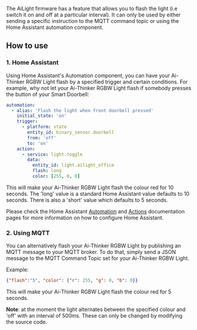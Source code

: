 The AiLight firmware has a feature that allows you to flash the light (i.e switch it on and off at a particular interval). It can only be used by either sending a specific instruction to the MQTT command topic or using the Home Assistant automation component.

## How to use

### 1. Home Assistant
Using Home Assistant's Automation component, you can have your Ai-Thinker RGBW Light flash by a specified trigger and certain conditions. For example, why not let your Ai-Thinker RGBW Light flash if somebody presses the button of your Smart Doorbell:

``` YAML
automation:
  - alias: 'Flash the light when front doorbell pressed'
    initial_state: 'on'
    trigger:
      - platform: state
        entity_id: binary_sensor.doorbell
        from: 'off'
        to: 'on'
    action:
      - service: light.toggle
        data:
          entity_id: light.ailight_office
          flash: long
          color: [255, 0, 0]
```
This will make your Ai-Thinker RGBW Light flash the colour red for 10 seconds. The 'long' value is a standard Home Assistant value defaults to 10 seconds. There is also a 'short' value which defaults to 5 seconds.

Please check the Home Assistant [Automation](https://home-assistant.io/getting-started/automation/) and [Actions](https://home-assistant.io/docs/automation/action/) documentation pages for more information on how to configure Home Assistant.

### 2. Using MQTT
You can alternatively flash your Ai-Thinker RGBW Light by publishing an MQTT message to your MQTT broker. To do that, simply send a JSON message to the MQTT Command Topic set for your Ai-Thinker RGBW Light.

Example:
``` JSON
{"flash":"5", "color": {"r": 255, "g": 0, "b": 0}}
```

This will make your Ai-Thinker RGBW Light flash the colour red for 5 seconds.

**Note**: at the moment the light alternates between the specified colour and 'off' with an interval of 500ms. These can only be changed by modifying the source code. 
